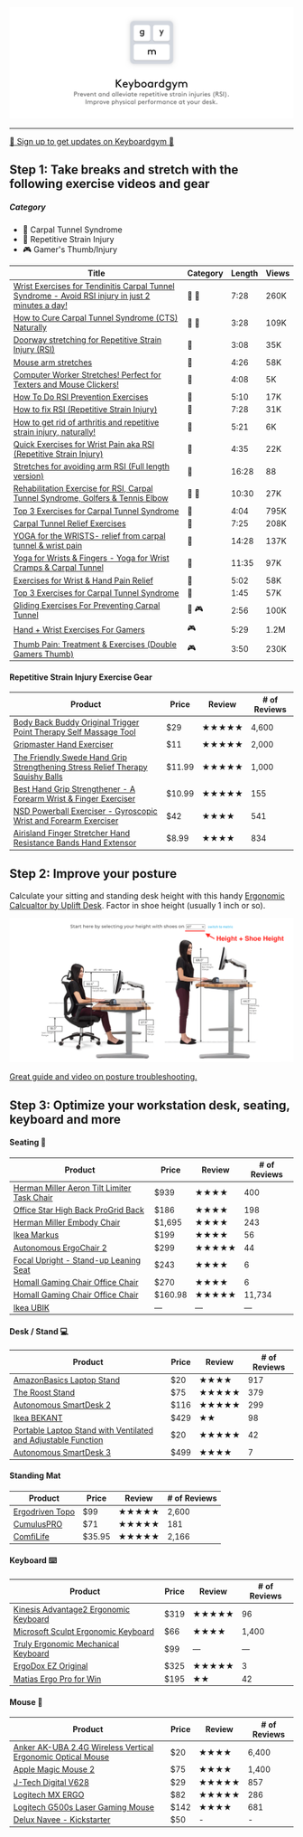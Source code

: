 ![cover](/cover.png)
- - -
[📧 Sign up to get updates on Keyboardgym 📧](https://upscri.be/201037/)

## Step 1: Take breaks and stretch with the following exercise videos and gear

##### Category
- 🤚 Carpal Tunnel Syndrome
- 🔁 Repetitive Strain Injury
- 🎮 Gamer's Thumb/Injury


| Title | Category | Length | Views |
| ----- | ----- | ----- | ----- |
| [Wrist Exercises for Tendinitis Carpal Tunnel Syndrome - Avoid RSI injury in just 2 minutes a day!](https://youtu.be/fdD7CgN5FGg) | 🤚 🔁  | 7:28 | 260K |
| [How to Cure Carpal Tunnel Syndrome (CTS) Naturally](https://www.youtube.com/watch?v=UWrhlFd5ZaQ) | 🤚 🔁 | 3:28 | 109K |
| [Doorway stretching for Repetitive Strain Injury (RSI)](https://www.youtube.com/watch?v=0f790VjFct8) | 🔁 | 3:08 | 35K |
| [Mouse arm stretches](https://www.youtube.com/watch?v=Ub0UQpPzttc) | 🔁 | 4:26 | 58K |
| [Computer Worker Stretches! Perfect for Texters and Mouse Clickers!](https://www.youtube.com/watch?v=gYsa4t0h3n8) | 🔁 | 4:08 | 5K |
| [How To Do RSI Prevention Exercises](https://www.youtube.com/watch?v=BPBWIfKTZCI) | 🔁 | 5:10 | 17K |
| [How to fix RSI (Repetitive Strain Injury)](https://youtu.be/uHFAjWYNbA8) | 🔁 | 7:28 | 31K |
| [How to get rid of arthritis and repetitive strain injury, naturally!](https://www.youtube.com/watch?v=6otPtqoAriU) | 🔁 | 5:21 | 6K |
| [Quick Exercises for Wrist Pain aka RSI (Repetitive Strain Injury)](https://www.youtube.com/watch?v=6N7lR7ykxQI) | 🔁 | 4:35 | 22K |
| [Stretches for avoiding arm RSI (Full length version)](https://www.youtube.com/watch?v=bK0zjAAMYQ4) | 🔁  | 16:28 | 88 |
| [Rehabilitation Exercise for RSI, Carpal Tunnel Syndrome, Golfers & Tennis Elbow](https://www.youtube.com/watch?v=j1pypluO1rQ) | 🔁 🤚 | 10:30 | 27K |
| [Top 3 Exercises for Carpal Tunnel Syndrome](https://www.youtube.com/watch?v=gTxQqu9USC4) | 🤚 | 4:04 | 795K |
| [Carpal Tunnel Relief Exercises](https://www.youtube.com/watch?v=BHfKutz21do) | 🤚 | 7:25 | 208K |
| [YOGA for the WRISTS- relief from carpal tunnel & wrist pain](https://www.youtube.com/watch?v=uZP8JNQHH4A) | 🤚 | 14:28 | 137K |
| [Yoga for Wrists & Fingers - Yoga for Wrist Cramps & Carpal Tunnel](https://www.youtube.com/watch?v=tSD35Q15rm8) | 🤚 | 11:35 | 97K |
| [Exercises for Wrist & Hand Pain Relief](https://www.youtube.com/watch?v=fHD-oQucsbk) | 🤚 | 5:02 | 58K |
| [Top 3 Exercises for Carpal Tunnel Syndrome](https://www.youtube.com/watch?v=eLF56UG3HHI) | 🤚 | 1:45 | 57K |
| [Gliding Exercises For Preventing Carpal Tunnel](https://www.youtube.com/watch?v=pvzUMBYz7EM) | 🤚 🎮 | 2:56 | 100K |
| [Hand + Wrist Exercises For Gamers](https://www.youtube.com/watch?v=EiRC80FJbHU) | 🎮 | 5:29 | 1.2M |
| [Thumb Pain: Treatment & Exercises (Double Gamers Thumb)](https://www.youtube.com/watch?v=n-5m7M2Wv_M) | 🎮 | 3:50 | 230K |

#### Repetitive Strain Injury Exercise Gear

| Product | Price | Review | # of Reviews |
| ----- | ----- | ----- | ----- |
| [Body Back Buddy Original Trigger Point Therapy Self Massage Tool](https://amzn.to/2Ta4d6P) | $29 | ★★★★★ | 4,600 |
| [Gripmaster Hand Exerciser](https://amzn.to/2Za4WJ1) | $11 | ★★★★★ | 2,000 |
| [The Friendly Swede Hand Grip Strengthening Stress Relief Therapy Squishy Balls](https://amzn.to/3fY1wif) | $11.99 | ★★★★★ | 1,000 |
| [Best Hand Grip Strengthener - A Forearm Wrist & Finger Exerciser](https://amzn.to/2X1e2VD) | $10.99 | ★★★★★ | 155 |
| [NSD Powerball Exerciser - Gyroscopic Wrist and Forearm Exerciser](https://amzn.to/3fY1HtV) | $42 | ★★★★ | 541 |
| [Airisland Finger Stretcher Hand Resistance Bands Hand Extensor ](https://amzn.to/2zHPo4w) | $8.99 | ★★★★ | 834 |

## Step 2: Improve your posture
Calculate your sitting and standing desk height with this handy [Ergonomic Calcualtor by Uplift Desk](https://www.upliftdesk.com/ergonomic-calculator/). Factor in shoe height (usually 1 inch or so).

![ergonomic calculator](/ergonomic-calculator.png)

[Great guide and video on posture troubleshooting.](http://computerpain.info/where-is-your-pain/shoulders-upper-back.html)


## Step 3: Optimize your workstation desk, seating, keyboard and more

#### Seating 🐒

| Product | Price | Review | # of Reviews |
| ----- | ----- | ----- | ----- |
| [Herman Miller Aeron Tilt Limiter Task Chair](https://amzn.to/2ZlzMhZ) | $939 | ★★★★ | 400 |
| [Office Star High Back ProGrid Back ](https://amzn.to/2TdHN4r) | $186 | ★★★★ | 198 |
| [Herman Miller Embody Chair](https://amzn.to/2WB9YMG) | $1,695 | ★★★★ | 243 |
| [Ikea Markus](https://www.ikea.com/us/en/catalog/products/90289172/) | $199 | ★★★★ | 56 |
| [Autonomous ErgoChair 2](https://bit.ly/2As1wqu) | $299 | ★★★★★ | 44 |
| [Focal Upright - Stand-up Leaning Seat](https://amzn.to/3fXy8Zq) | $243 | ★★★★ | 6 |
| [Homall Gaming Chair Office Chair ](https://www.amazon.com/dp/B0145XTWIS/ref=cm_sw_r_tw_dp_U_x_upymBbZR3MAG4) | $270 | ★★★★ | 6 |
| [Homall Gaming Chair Office Chair ](https://amzn.to/3dQPeq3) | $160.98 | ★★★★★ | 11,734 |
| [Ikea UBIK](https://qz.com/1299865/ikea-is-designing-an-ergonomic-chair-the-ubik-for-gamers-and-e-sports-players/) | — | — | — |

#### Desk / Stand 💻

| Product | Price | Review | # of Reviews |
| ----- | ----- | ----- | ----- |
| [AmazonBasics Laptop Stand](https://www.amazon.com/AmazonBasics-DSN-01750-SL-Laptop-Stand-Silver/dp/B00WRDS0AU/ref=sr_1_9?ie=UTF8&qid=1528176690&sr=8-9&keywords=laptop+elevator+stand) | $20 | ★★★★ | 917 |
| [The Roost Stand](https://www.therooststand.com/) | $75 | ★★★★★ | 379 |
| [Autonomous SmartDesk 2](https://www.autonomous.ai/product/standing-desk#.WzjclwtjsRQ.link?utm_campaign=referrals&utm_source=addthis_referrals_link&utm_medium=a180e7&rid=a180e7) | $116 | ★★★★★ | 299 |
| [Ikea BEKANT](https://www.ikea.com/us/en/catalog/products/S19022530/) | $429 | ★★ | 98 |
| [Portable Laptop Stand with Ventilated and Adjustable Function](https://www.amazon.co.uk/Portable-Ventilated-Adjustable-Function-Universal/dp/B0756B4HVP/ref=sr_1_3?ie=UTF8&qid=1527890304&sr=8-3&keywords=portable+laptop+stand) | $20 | ★★★★★ | 42 |
| [Autonomous SmartDesk 3](https://www.autonomous.ai/product/Autonomous-smart-desk-3?utm_campaign=referrals&utm_source=addthis_referrals_link&utm_medium=a180e7&rid=a180e7#.WzjUkKuA7iU.link) | $499 | ★★★★ | 7 |

#### Standing Mat

| Product | Price | Review | # of Reviews |
| ----- | ----- | ----- | ----- |
| [Ergodriven Topo](https://amzn.to/3cP2340) | $99 | ★★★★★ | 2,600 |
| [CumulusPRO](https://amzn.to/3dROS2x) | $71 | ★★★★★ | 181 |
| [ComfiLife](https://amzn.to/2Z98r2f) | $35.95 | ★★★★★ | 2,166 |


#### Keyboard ⌨️

| Product | Price | Review | # of Reviews |
| ----- | ----- | ----- | ----- |
| [Kinesis Advantage2 Ergonomic Keyboard](https://www.amazon.com/Kinesis-Advantage2-Ergonomic-Keyboard-KB600/dp/B01KR1C5PY/ref=sr_1_2?ie=UTF8&qid=1530224583&sr=8-2&keywords=kinesis+advantage+keyboard) | $319 | ★★★★★ | 96 |
| [Microsoft Sculpt Ergonomic Keyboard](https://www.amazon.com/Microsoft-Ergonomic-Keyboard-Business-5KV-00001/dp/B00CYX26BC) | $66 | ★★★★ | 1,400 |
| [Truly Ergonomic Mechanical Keyboard](https://www.indiegogo.com/projects/perfected-keyboard-best-layout-infrared-switch#/) | $99 | — | — |
| [ErgoDox EZ Original](https://ergodox-ez.com/collections/frontpage/products/ergodox-ez-original?variant=40172130243) | $325 | ★★★★★ | 3 |
| [Matias Ergo Pro for Win](https://www.amazon.com/Matias-Ergo-Pro-for-Win/dp/B00ZWPR506) | $195 | ★★ | 42 |

#### Mouse 🐁

| Product | Price | Review | # of Reviews |
| ----- | ----- | ----- | ----- |
| [Anker AK-UBA 2.4G Wireless Vertical Ergonomic Optical Mouse](https://www.amazon.com/Anker-Wireless-Vertical-Ergonomic-Optical/dp/B00BIFNTMC) | $20 | ★★★★ | 6,400 |
| [Apple Magic Mouse 2 ](https://www.amazon.com/Apple-Magic-Mouse-2-MLA02LL/dp/B016QO5YNG) | $75 | ★★★★ | 1,400 |
| [J-Tech Digital V628](https://www.amazon.com/J-Tech-Digital-V628-Adjustable-Sensitivity/dp/B0759V6FZC/ref=sr_1_5?s=electronics&ie=UTF8&qid=1530225538&sr=1-5&keywords=ergonomic+mouse) | $29 | ★★★★★ | 857 |
| [Logitech MX ERGO](https://www.amazon.com/Logitech-Advanced-Wireless-Trackball-Windows/dp/B0753P1GTS) | $82 | ★★★★★ | 286 |
| [Logitech G500s Laser Gaming Mouse](https://www.amazon.com/Logitech-Gaming-Adjustable-Weight-Tuning/dp/B00CJD4HD2) | $142 | ★★★★ | 681 |
| [Delux Navee - Kickstarter](https://www.kickstarter.com/projects/1594516409/delux-navee-best-ergonomic-mouse-for-longterm-comf?ref=producthunt) | $50 | - | - |
